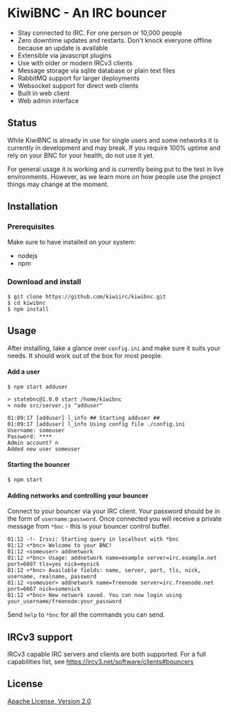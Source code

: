 # KiwiBNC - An IRC bouncer

* Stay connected to IRC. For one person or 10,000 people
* Zero downtime updates and restarts. Don't knock everyone offline because an update is available
* Extensible via javascript plugins
* Use with older or modern IRCv3 clients
* Message storage via sqlite database or plain text files
* RabbitMQ support for larger deployments
* Websocket support for direct web clients
* Built in web client
* Web admin interface

## Status
While KiwiBNC is already in use for single users and some networks it is currently in development and may break. If you require 100% uptime and rely on your BNC for your health, do not use it yet.

For general usage it is working and is currently being put to the test in live environments. However, as we learn more on how people use the project things may change at the moment.

## Installation

### Prerequisites
Make sure to have installed on your system:
* nodejs
* npm

### Download and install
```shell
$ git clone https://github.com/kiwiirc/kiwibnc.git
$ cd kiwibnc
$ npm install
```

## Usage
After installing, take a glance over `config.ini` and make sure it suits your needs. It should work out of the box for most people.

#### Add a user
```shell
$ npm start adduser

> statebnc@1.0.0 start /home/kiwibnc
> node src/server.js "adduser"

01:09:17 [adduser] l_info ## Starting adduser ##
01:09:17 [adduser] l_info Using config file ./config.ini
Username: someuser
Password: ****
Admin account? n
Added new user someuser
```

#### Starting the bouncer
```shell
$ npm start
```

#### Adding networks and controlling your bouncer
Connect to your bouncer via your IRC client. Your password should be in the form of `username:password`. Once connected you will receive a private message from `*bnc` - this is your bouncer control buffer.

```
01:12 -!- Irssi: Starting query in localhost with *bnc
01:12 <*bnc> Welcome to your BNC!
01:12 <someuser> addnetwork
01:12 <*bnc> Usage: addnetwork name=example server=irc.example.net port=6697 tls=yes nick=mynick
01:12 <*bnc> Available fields: name, server, port, tls, nick, username, realname, password
01:12 <someuser> addnetwork name=freenode server=irc.freenode.net port=6667 nick=somenick
01:12 <*bnc> New network saved. You can now login using your_username/freenode:your_password
```

Send `help` to `*bnc` for all the commands you can send.


## IRCv3 support

IRCv3 capable IRC servers and clients are both supported. For a full capabilities list, see https://ircv3.net/software/clients#bouncers

## License
[Apache License, Version 2.0](http://www.apache.org/licenses/LICENSE-2.0.html)
